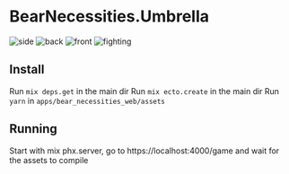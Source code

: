 # BearNecessities.Umbrella

![side](https://user-images.githubusercontent.com/801034/55959641-74a90200-5c6b-11e9-99c1-fd813725697c.gif)
![back](https://user-images.githubusercontent.com/801034/55959642-75419880-5c6b-11e9-8e10-f65c94062c9f.gif)
![front](https://user-images.githubusercontent.com/801034/55959643-75419880-5c6b-11e9-844b-6f094e26b4a4.gif)
![fighting](https://user-images.githubusercontent.com/801034/56365798-feb81400-61f1-11e9-8bbf-c565e847701b.gif)


## Install

Run `mix deps.get` in the main dir
Run `mix ecto.create` in the main dir
Run `yarn` in `apps/bear_necessities_web/assets`

## Running

Start with mix phx.server, go to https://localhost:4000/game and wait for the assets to compile
